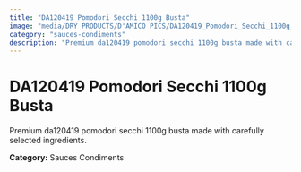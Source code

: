 ```yaml
---
title: "DA120419 Pomodori Secchi 1100g Busta"
image: "media/DRY PRODUCTS/D'AMICO PICS/DA120419_Pomodori_Secchi_1100g_Busta.png"
category: "sauces-condiments"
description: "Premium da120419 pomodori secchi 1100g busta made with carefully selected ingredients."
---
```


# DA120419 Pomodori Secchi 1100g Busta

Premium da120419 pomodori secchi 1100g busta made with carefully selected ingredients.

**Category:** Sauces Condiments
